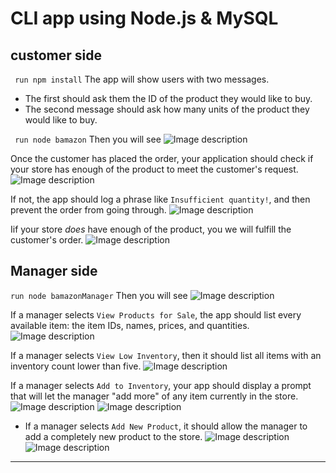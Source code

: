 # CLI app using Node.js & MySQL

## customer side
``` run npm install```
 The app will show users with two messages.

   * The first should ask them the ID of the product they would like to buy.
   * The second message should ask how many units of the product they would like to buy.

``` run node bamazon```
Then you will see
![Image description](https://wangx733.github.io/cli-apps/bamazon/images/1.png)

Once the customer has placed the order, your application should check if your store has enough of the product to meet the customer's request.
![Image description](https://wangx733.github.io/cli-apps/bamazon/images/2.png)

If not, the app should log a phrase like `Insufficient quantity!`, and then prevent the order from going through.
![Image description](https://wangx733.github.io/cli-apps/bamazon/images/4.png)

Iif your store _does_ have enough of the product, you we will fulfill the customer's order.
![Image description](https://wangx733.github.io/cli-apps/bamazon/images/3.png)




## Manager side
```run node bamazonManager```
Then you will see
![Image description](https://wangx733.github.io/cli-apps/bamazon/images/5.png)

If a manager selects `View Products for Sale`, the app should list every available item: the item IDs, names, prices, and quantities.
![Image description](https://wangx733.github.io/cli-apps/bamazon/images/6.png)

 If a manager selects `View Low Inventory`, then it should list all items with an inventory count lower than five.
![Image description](https://wangx733.github.io/cli-apps/bamazon/images/7.png)

If a manager selects `Add to Inventory`, your app should display a prompt that will let the manager "add more" of any item currently in the store.
![Image description](https://wangx733.github.io/cli-apps/bamazon/images/8.png)
![Image description](https://wangx733.github.io/cli-apps/bamazon/images/9.png)
  * If a manager selects `Add New Product`, it should allow the manager to add a completely new product to the store.
![Image description](https://wangx733.github.io/cli-apps/bamazon/images/10.png)
![Image description](https://wangx733.github.io/cli-apps/bamazon/images/11.png)
- - -

